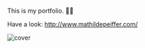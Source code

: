 This is my portfolio. 👩‍💻 
 
Have a look: http://www.mathildepeiffer.com/   
   


![cover](https://user-images.githubusercontent.com/86634734/136648381-3dee1894-e19f-4952-b6f6-69f59ccdc3e5.jpg)

 
 
 
 
 
 
 
 
